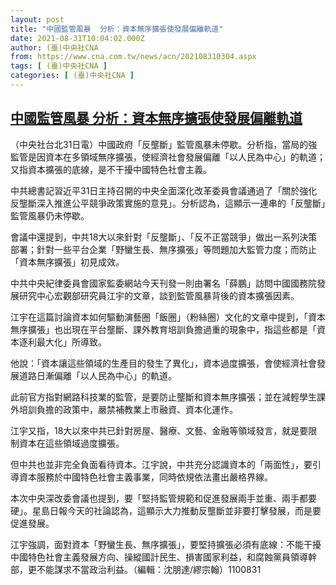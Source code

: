 ```yaml
---
layout: post
title: "中國監管風暴  分析：資本無序擴張使發展偏離軌道"
date: 2021-08-31T10:04:02.000Z
author: (臺)中央社CNA
from: https://www.cna.com.tw/news/acn/202108310304.aspx
tags: [ (臺)中央社CNA ]
categories: [ (臺)中央社CNA ]
---
```

<!--1630404242000-->
[中國監管風暴  分析：資本無序擴張使發展偏離軌道](https://www.cna.com.tw/news/acn/202108310304.aspx)
------

<div>
<div></div><div class="paragraph"><p>（中央社台北31日電）中國政府「反壟斷」監管風暴未停歇。分析指，當局的強監管是因資本在多領域無序擴張，使經濟社會發展偏離「以人民為中心」的軌道；又指資本擴張的底線，是不干擾中國特色社會主義。</p><p>中共總書記習近平31日主持召開的中央全面深化改革委員會議通過了「關於強化反壟斷深入推進公平競爭政策實施的意見」。分析認為，這顯示一連串的「反壟斷」監管風暴仍未停歇。</p><p>會議中還提到，中共18大以來針對「反壟斷」、「反不正當競爭」做出一系列決策部署；針對一些平台企業「野蠻生長、無序擴張」等問題加大監管力度；而防止「資本無序擴張」初見成效。</p><p>中共中央紀律委員會國家監委網站今天刊發一則由署名「薛鵬」訪問中國國務院發展研究中心宏觀部研究員江宇的文章，談到監管風暴背後的資本擴張因素。</p><p>江宇在這篇討論資本如何驅動演藝圈「飯圈」（粉絲圈）文化的文章中提到，「資本無序擴張」也出現在平台壟斷、課外教育培訓負擔過重的現象中，指這些都是「資本逐利最大化」所導致。</p><p>他說：「資本讓這些領域的生產目的發生了異化」，資本過度擴張，會使經濟社會發展道路日漸偏離「以人民為中心」的軌道。</p><p>此前官方指對網路科技業的監管，是要防止壟斷和資本無序擴張；並在減輕學生課外培訓負擔的政策中，嚴禁補教業上市融資、資本化運作。</p><p>江宇又指，18大以來中共已針對房屋、醫療、文藝、金融等領域發言，就是要限制資本在這些領域過度擴張。</p><p>但中共也並非完全負面看待資本。江宇說，中共充分認識資本的「兩面性」，要引導資本服務於中國特色社會主義事業，同時依規依法畫出嚴格界線。</p><p>本次中央深改委會議也提到，要「堅持監管規範和促進發展兩手並重、兩手都要硬」。星島日報今天的社論認為，這顯示大力推動反壟斷並非要打擊發展，而是要促進發展。</p><p>江宇強調，面對資本「野蠻生長、無序擴張」，要堅持擴張必須有底線：不能干擾中國特色社會主義發展方向、操縱國計民生、損害國家利益，和腐蝕黨員領導幹部，更不能謀求不當政治利益。（編輯：沈朋達/繆宗翰）1100831</p></div>
</div>
